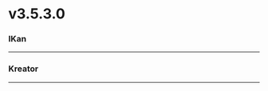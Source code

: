 # v3.5.3.0

### IKan
----------------------------------------------------------------------------------------------------------------------
    
### Kreator
----------------------------------------------------------------------------------------------------------------------
